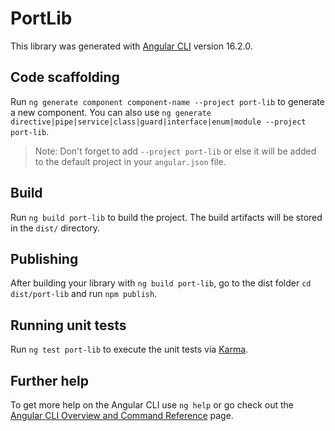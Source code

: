 # PortLib

This library was generated with [Angular CLI](https://github.com/angular/angular-cli) version 16.2.0.

## Code scaffolding

Run `ng generate component component-name --project port-lib` to generate a new component. You can also use `ng generate directive|pipe|service|class|guard|interface|enum|module --project port-lib`.
> Note: Don't forget to add `--project port-lib` or else it will be added to the default project in your `angular.json` file. 

## Build

Run `ng build port-lib` to build the project. The build artifacts will be stored in the `dist/` directory.

## Publishing

After building your library with `ng build port-lib`, go to the dist folder `cd dist/port-lib` and run `npm publish`.

## Running unit tests

Run `ng test port-lib` to execute the unit tests via [Karma](https://karma-runner.github.io).

## Further help

To get more help on the Angular CLI use `ng help` or go check out the [Angular CLI Overview and Command Reference](https://angular.io/cli) page.
